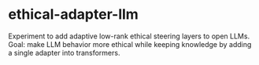 # ethical-adapter-llm

Experiment to add adaptive low-rank ethical steering layers to open LLMs. 
Goal: make LLM behavior more ethical while keeping knowledge by adding a single adapter into transformers.